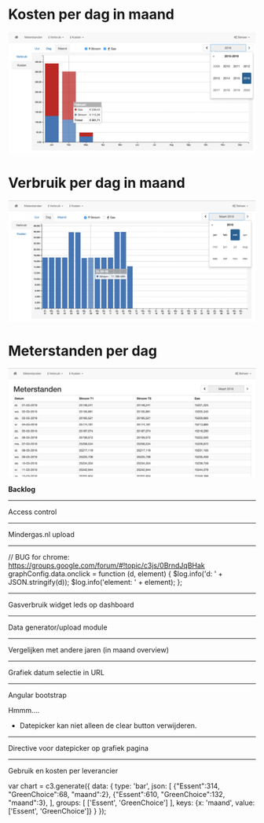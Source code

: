 # Kosten per dag in maand
![Alt text](screenshots/kosten-maand-xl.png?raw=true "Kosten per dag in maand")

# Verbruik per dag in maand
![Alt text](screenshots/verbruik-dag-xl.png?raw=true "Verbruik per dag in maand")

# Meterstanden per dag
![Alt text](screenshots/meterstanden-xl.png?raw=true "Meterstanden per dag")

**Backlog**

---------------

Access control

---------------

Mindergas.nl upload

---------------

// BUG for chrome: https://groups.google.com/forum/#!topic/c3js/0BrndJqBHak
graphConfig.data.onclick = function (d, element) {
    $log.info('d: ' + JSON.stringify(d));
    $log.info('element: ' + element);
};

---------------

Gasverbruik widget leds op dashboard

---------------

Data generator/upload module

---------------

Vergelijken met andere jaren (in maand overview)

----------------

Grafiek datum selectie in URL

----------------

Angular bootstrap

Hmmm....
- Datepicker kan niet alleen de clear button verwijderen.

----------------

Directive voor datepicker op grafiek pagina

----------------

Gebruik en kosten per leverancier

var chart = c3.generate({
    data: {
        type: 'bar',
        json: [
                {"Essent":314, "GreenChoice":68, "maand":2},
                {"Essent":610, "GreenChoice":132, "maand":3},
            ],
        groups: [
            ['Essent', 'GreenChoice']
        ],
        keys:  {x: 'maand', value: ['Essent', 'GreenChoice']}
    }
});

